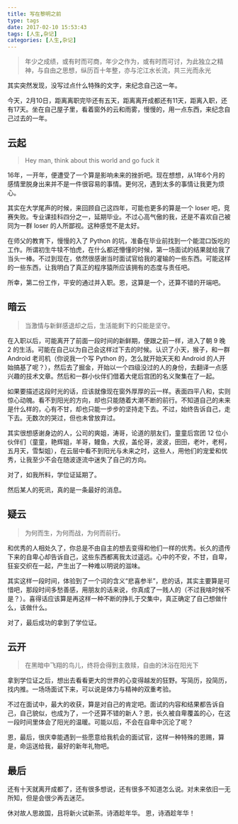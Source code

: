 ```yaml
---
title: 写在黎明之前
type: tags
date: 2017-02-10 15:53:43
tags: [人生,杂记]
categories: [人生,杂记]
---
```

> 年少之成绩，或有时而可商，年少之作为，或有时而可讨，为此独立之精神，与自由之思想，纵历百十年整，亦与沱江水长流，共三光而永光

其实突然发现，没写过点什么特殊的文字，来纪念自己这一年。

今天，2月10日，距离离职完毕还有五天，距离离开成都还有11天，距离入职，还有17天。坐在自己屋子里，看着窗外的云和雨雾，慢慢的，用一点东西，来纪念自己过去的一年。

<!-- more -->

## 云起

> Hey man, think about this world and go fuck it

16年，一开年，便遭受了一个算是影响未来的挫折吧。现在想想，从1年6个月的感情里脱身出来并不是一件很容易的事情。更何况，遇到太多的事情让我更为烦心。


其实在大学尾声的时候，来回顾自己这四年，可能也更多的算是一个 loser 吧，竞赛失败。专业课挂科四分之一，延期毕业。不过心高气傲的我，还是不喜欢自己被同为一群 loser 的人所鄙视。这种感觉不是太好。

在师父的教育下，慢慢的入了 Python 的坑，准备在毕业前找到一个能混口饭吃的工作。所谓初生牛犊不怕虎，在什么都还懵懂的时候，第一场面试的结果就给我了当头一棒。不过到现在，依然很感谢当时面试官给我的灌输的一些东西。可能这样的一些东西，让我明白了真正的程序猿所应该拥有的态度与责任吧。

所幸，第二份工作，平安的通过并入职。恩，这算是一个，还算不错的开端吧。

## 暗云
> 当激情与新鲜感退却之后，生活能剩下的只能是坚守。

在入职以后，可能离开了前面一段时间的新鲜期，便跟之前一样，进入了朝 9 晚 2 的生活。可能在自己以为自己会这样过下去的时候。认识了小天，猴子，和一群 Android 老司机（你说我一个写 Python 的，怎么就开始天天和 Android 的人开始搞基了呢？），然后去了掘金，开始以一个四级没过的人的身份，去翻译一点感兴趣的技术文章。然后和一群小伙伴们借着大佬后宫团的名义聚集在了一起。

如果要描述这段时光的话，应该就像现在窗外厚厚的云一样。表面四平八和，实则惊心动魄。看不到阳光的方向，却也只能随着大潮不断的前行。不知道自己的未来是什么样的，心有不甘，却也只能一步步的坚持走下去。不过，始终告诉自己，走下去。无数次的哭过，但也未曾放弃过。

其实很想感谢身边的人，公司的爽姐，涛哥，论道的朋友们，童童后宫团 12 位小伙伴们（童童，艳辉姐，羊哥，鳗鱼，大叔，盖伦哥，波波，田田，老叶，老柯，五月天，雪梨姐），在云层中看不到阳光与未来之时，这些人，用他们的宠爱和优秀，让我至少不会在随波逐流中迷失了自己的方向。

对了，如我所料，学位证延期了。

然后某人的死讯，真的是一条最好的消息。

## 疑云
> 为何而生，为何而战，为何而前行。

和优秀的人相处久了，你总是不由自主的想去变得和他们一样的优秀。长久的遗传下来的自卑心却告诉自己，这些东西都离我太过遥远。心中的不安，不甘，自卑，狂妄交织在一起，产生出了一种难以明说的滋味。

其实这样一段时间，体验到了一个词的含义“悲喜参半”，悲的话，其实主要算是可惜吧，那段时间多愁善感，用朋友的话来说，你真成了一贱人的（不过我啥时候不是？）。喜得话应该算是再这样一种不断的挣扎于交集中，真正确定了自己想做什么，该做什么。

对了，最后成功的拿到了学位证。

## 云开

>   在黑暗中飞翔的鸟儿，终将会得到主救赎，自由的沐浴在阳光下

拿到学位证之后，想出去看看更大的世界的心变得越发的狂野。写简历，投简历，找内推。一场场面试下来，可以说是体力与精神的双重考验。

不过在面试中，最大的收获，算是对自己的肯定吧。面试的内容和结果都告诉自己，自己貌似，也成为了，一个还算不错的新人？恩，长久被自卑覆盖的心，在这一段时间里体会了阳光的温暖。可能以后，不会在自卑中沉沦了呢？

恩，最后，很庆幸能遇到一些愿意给我机会的面试官，这样一种特殊的恩赐，算是，命运送给我，最好的新年礼物吧。

## 最后

还有十天就离开成都了，还有很多想说，还有很多不知道怎么说。对未来依旧一无所知，但是会很少再去迷茫。

休对故人思故国，且将新火试新茶。诗酒趁年华。
恩，诗酒趁年华！
